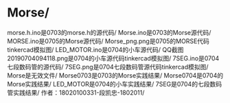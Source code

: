 # Morse/
morse.h.ino是0703的morse.h的源代码/
Morse.ino是0703的Morse源代码/
MORSE.ino是0705的Morse源代码/
Morse_png.png是0705的MORSE代码tinkercad模拟图/
LED_MOTOR.ino是0704的小车源代码/
QQ截图20190704094118.png是0704的小车源代码tinkercad模拟图/
7SEG.ino是0704七段数码管的源代码/
7SEG.png是0704七段数码管源代码tinkercad模拟图/
Morse是无效文件/
Morse0703是0703的Morse实践结果/
Morse0704是0704的Morse实践结果/
LED_MOTOR是0704的小车实践结果/
7SEG是0704的七段数码管实践结果/
作者：18020100331-段凯忠-1802011/
